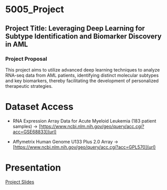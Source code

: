 # 5005_Project

## Project Title: Leveraging Deep Learning for Subtype Identification and Biomarker Discovery in AML

### Project Proposal 
This project aims to utilize advanced deep learning techniques to analyze RNA-seq data from AML patients, identifying distinct molecular subtypes and key biomarkers, thereby facilitating the development of personalized therapeutic strategies.


# Dataset Access

- RNA Expression Array Data for Acute Myeloid Leukemia (183 patient samples) -> [https://www.ncbi.nlm.nih.gov/geo/query/acc.cgi?acc=GSE68833](url)

- Affymetrix Human Genome U133 Plus 2.0 Array -> [https://www.ncbi.nlm.nih.gov/geo/query/acc.cgi?acc=GPL570](url)

# Presentation

[Project Slides
](https://github.com/Chaoticatwithaneviltooth/5005_Project/blob/main/Analysis%20of%20AML%20Subtypes%20Through%20Supervised%20and%20Unsupervised%20Machine%20Learning.pdf)
